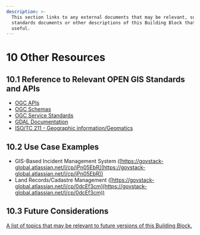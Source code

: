 ```yaml
---
description: >-
  This section links to any external documents that may be relevant, such as
  standards documents or other descriptions of this Building Block that may be
  useful.
---
```


# 10 Other Resources

## 10.1 Reference to Relevant OPEN GIS Standards and APIs

* [OGC APIs](https://ogcapi.ogc.org/)
* [OGC Schemas](https://schemas.opengis.net/)
* [OGC Service Standards ](https://www.ogc.org/standards/)
* [GDAL Documentation](https://gdal.org/index.html)
* [ISO/TC 211 - Geographic information/Geomatics](https://www.iso.org/committee/54904.html)&#x20;

## 10.2 Use Case Examples

* GIS-Based Incident Management System ([https://govstack-global.atlassian.net/l/cp/jPn05EbR](https://govstack-global.atlassian.net/l/cp/jPn05EbR))
* Land Records/Cadastre Management ([https://govstack-global.atlassian.net/l/cp/0dcEf3cm](https://govstack-global.atlassian.net/l/cp/0dcEf3cm))

## 10.3 Future Considerations

[A list of topics that may be relevant to future versions of this Building Block.](2-description.md#2.3-future-scope)

